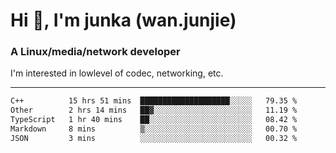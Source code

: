 
<h1 >Hi 👋, I'm junka (wan.junjie)</h1>
<h3 >A Linux/media/network developer</h3>


I'm interested in lowlevel of codec, networking, etc.


---

<!--START_SECTION:waka-->

```txt
C++          15 hrs 51 mins  ████████████████████░░░░░   79.35 %
Other        2 hrs 14 mins   ██▓░░░░░░░░░░░░░░░░░░░░░░   11.19 %
TypeScript   1 hr 40 mins    ██░░░░░░░░░░░░░░░░░░░░░░░   08.42 %
Markdown     8 mins          ▒░░░░░░░░░░░░░░░░░░░░░░░░   00.70 %
JSON         3 mins          ░░░░░░░░░░░░░░░░░░░░░░░░░   00.32 %
```

<!--END_SECTION:waka-->
